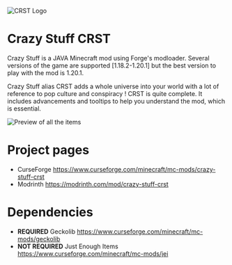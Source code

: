 ![CRST Logo](https://i.imgur.com/A53Cbo4.png)

# Crazy Stuff CRST

Crazy Stuff is a JAVA Minecraft mod using Forge's modloader. Several versions of the game are supported [1.18.2-1.20.1] but the best version to play with the mod is 1.20.1.

Crazy Stuff alias CRST adds a whole universe into your world with a lot of reference to pop culture and conspiracy !
CRST is quite complete. It includes advancements and tooltips to help you understand the mod, which is essential.

![Preview of all the items](https://i.imgur.com/PC8CHPa.png)

# Project pages

- CurseForge https://www.curseforge.com/minecraft/mc-mods/crazy-stuff-crst
- Modrinth https://modrinth.com/mod/crazy-stuff-crst

# Dependencies

- **REQUIRED** Geckolib https://www.curseforge.com/minecraft/mc-mods/geckolib
- **NOT REQUIRED** Just Enough Items https://www.curseforge.com/minecraft/mc-mods/jei



